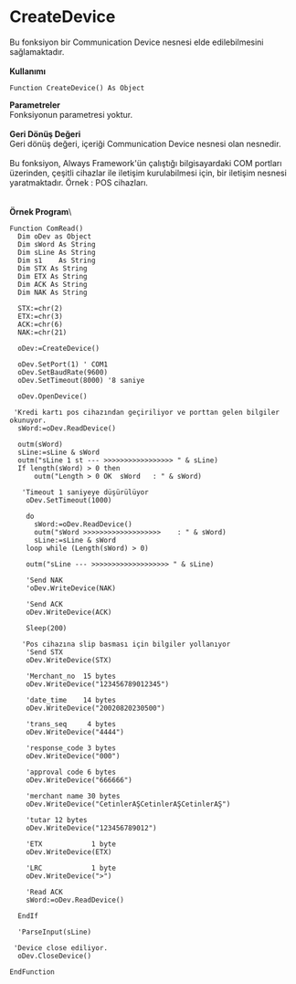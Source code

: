 # CreateDevice

Bu fonksiyon bir Communication Device nesnesi elde edilebilmesini sağlamaktadır.\
\
**Kullanımı**

```
Function CreateDevice() As Object
```

**Parametreler**\
Fonksiyonun parametresi yoktur.\
\
**Geri Dönüş Değeri**\
Geri dönüş değeri, içeriği Communication Device nesnesi olan nesnedir.\
\
Bu fonksiyon, Always Framework'ün çalıştığı bilgisayardaki COM portları üzerinden, çeşitli cihazlar ile iletişim kurulabilmesi için, bir iletişim nesnesi yaratmaktadır. Örnek : POS cihazları.\
\
\
**Örnek Program**\


```
Function ComRead()
  Dim oDev as Object
  Dim sWord As String
  Dim sLine As String
  Dim s1    As String
  Dim STX As String
  Dim ETX As String
  Dim ACK As String
  Dim NAK As String
    
  STX:=chr(2)
  ETX:=chr(3)
  ACK:=chr(6)
  NAK:=chr(21)

  oDev:=CreateDevice()
  
  oDev.SetPort(1) ' COM1
  oDev.SetBaudRate(9600)
  oDev.SetTimeout(8000) '8 saniye
  
  oDev.OpenDevice()
  
 'Kredi kartı pos cihazından geçiriliyor ve porttan gelen bilgiler okunuyor.
  sWord:=oDev.ReadDevice()

  outm(sWord)
  sLine:=sLine & sWord
  outm("sLine 1 st --- >>>>>>>>>>>>>>>>> " & sLine)
  If length(sWord) > 0 then
      outm("Length > 0 OK  sWord   : " & sWord)
 
   'Timeout 1 saniyeye düşürülüyor   
    oDev.SetTimeout(1000)
    
    do
      sWord:=oDev.ReadDevice()
      outm("sWord >>>>>>>>>>>>>>>>>>>    : " & sWord)
      sLine:=sLine & sWord
    loop while (Length(sWord) > 0)
    
    outm("sLine --- >>>>>>>>>>>>>>>>>>> " & sLine)

    'Send NAK
    'oDev.WriteDevice(NAK)
    
    'Send ACK
    oDev.WriteDevice(ACK)
    
    Sleep(200)
    
   'Pos cihazına slip basması için bilgiler yollanıyor
    'Send STX
    oDev.WriteDevice(STX)
    
    'Merchant_no  15 bytes
    oDev.WriteDevice("123456789012345")
    
    'date_time    14 bytes
    oDev.WriteDevice("20020820230500")
    
    'trans_seq     4 bytes
    oDev.WriteDevice("4444")
    
    'response_code 3 bytes
    oDev.WriteDevice("000")
    
    'approval code 6 bytes
    oDev.WriteDevice("666666")
    
    'merchant name 30 bytes
    oDev.WriteDevice("CetinlerAŞCetinlerAŞCetinlerAŞ")
    
    'tutar 12 bytes
    oDev.WriteDevice("123456789012")
    
    'ETX            1 byte
    oDev.WriteDevice(ETX)
    
    'LRC            1 byte
    oDev.WriteDevice(">")
    
    'Read ACK
    sWord:=oDev.ReadDevice() 

  EndIf
    
  'ParseInput(sLine)

 'Device close ediliyor.
  oDev.CloseDevice()

EndFunction
```
